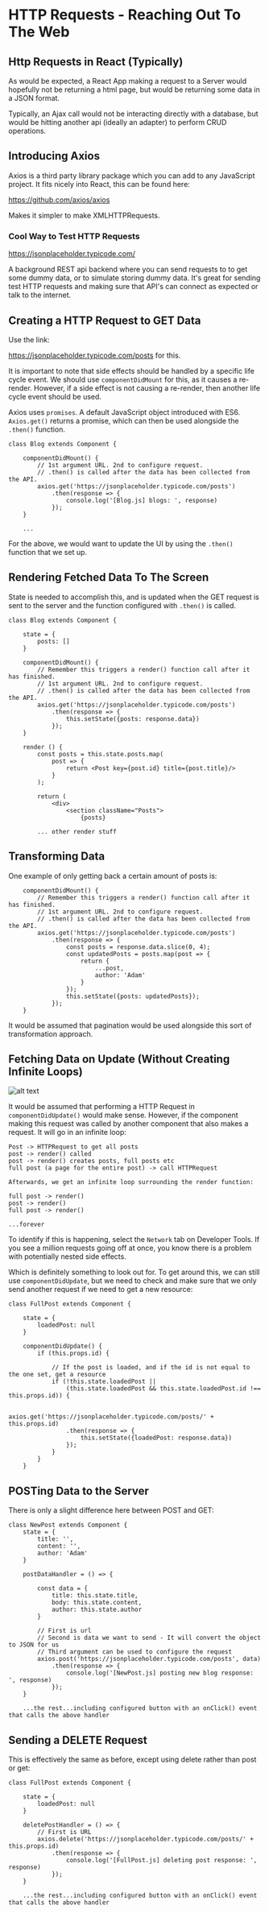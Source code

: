# HTTP Requests - Reaching Out To The Web

## Http Requests in React (Typically)

As would be expected, a React App making a request to a Server would hopefully not be returning a html page, but would be returning some data in a JSON format. 

Typically, an Ajax call would not be interacting directly with a database, but would be hitting another api (ideally an adapter) to perform CRUD operations. 

## Introducing Axios

Axios is a third party library package which you can add to any JavaScript project. It fits nicely into React, this can be found here:

https://github.com/axios/axios

Makes it simpler to make XMLHTTPRequests. 

### Cool Way to Test HTTP Requests

https://jsonplaceholder.typicode.com/

A background REST api backend where you can send requests to to get some dummy data, or to simulate storing dummy data. It's great for sending test HTTP requests and making sure that API's can connect as expected or talk to the internet. 

## Creating a HTTP Request to GET Data

Use the link:

https://jsonplaceholder.typicode.com/posts for this. 

It is important to note that side effects should be handled by a specific life cycle event. We should use `componentDidMount` for this, as it causes a re-render. However, if a side effect is not causing a re-render, then another life cycle event should be used.  

Axios uses `promises`. A default JavaScript object introduced with ES6. `Axios.get()` returns a promise, which can then be used alongside the `.then()` function. 

```
class Blog extends Component {
    
    componentDidMount() {
        // 1st argument URL. 2nd to configure request. 
        // .then() is called after the data has been collected from the API. 
        axios.get('https://jsonplaceholder.typicode.com/posts')
            .then(response => {
                console.log('[Blog.js] blogs: ', response)
            });
    }

    ...
```

For the above, we would want to update the UI by using the `.then()` function that we set up. 

## Rendering Fetched Data To The Screen

State is needed to accomplish this, and is updated when the GET request is sent to the server and the function configured with `.then()` is called. 

```
class Blog extends Component {
    
    state = {
        posts: []
    }

    componentDidMount() {
        // Remember this triggers a render() function call after it has finished.
        // 1st argument URL. 2nd to configure request. 
        // .then() is called after the data has been collected from the API. 
        axios.get('https://jsonplaceholder.typicode.com/posts')
            .then(response => {
                this.setState({posts: response.data})
            });
    }
    
    render () {
        const posts = this.state.posts.map(
            post => {
                return <Post key={post.id} title={post.title}/>
            }
        );

        return (
            <div>
                <section className="Posts">
                    {posts} 

        ... other render stuff
```

## Transforming Data

One example of only getting back a certain amount of posts is:

```
    componentDidMount() {
        // Remember this triggers a render() function call after it has finished.
        // 1st argument URL. 2nd to configure request. 
        // .then() is called after the data has been collected from the API. 
        axios.get('https://jsonplaceholder.typicode.com/posts')
            .then(response => {
                const posts = response.data.slice(0, 4);
                const updatedPosts = posts.map(post => {
                    return {
                        ...post,
                        author: 'Adam'
                    }
                });
                this.setState({posts: updatedPosts});
            });
    }
```

It would be assumed that pagination would be used alongside this sort of transformation approach. 

## Fetching Data on Update (Without Creating Infinite Loops)

![alt text][logo]

[logo]: ./lifecycle_class.PNG "Life Cycle classes"

It would be assumed that performing a HTTP Request in `componentDidUpdate()` would make sense. However, if the component making this request was called by another component that also makes a request. It will go in an infinite loop:

```
Post -> HTTPRequest to get all posts 
post -> render() called
post -> render() creates posts, full posts etc
full post (a page for the entire post) -> call HTTPRequest

Afterwards, we get an infinite loop surrounding the render function:

full post -> render()
post -> render()
full post -> render() 

...forever

```

To identify if this is happening, select the `Network` tab on Developer Tools. If you see a million requests going off at once, you know there is a problem with potentially nested side effects.

Which is definitely something to look out for. To get around this, we can still use `componentDidUpdate`, but we need to check and make sure that we only send another request if we need to get a new resource:

```
class FullPost extends Component {
    
    state = { 
        loadedPost: null
    }

    componentDidUpdate() {
        if (this.props.id) {
            
            // If the post is loaded, and if the id is not equal to the one set, get a resource
            if (!this.state.loadedPost || 
                (this.state.loadedPost && this.state.loadedPost.id !== this.props.id)) {
                    
                axios.get('https://jsonplaceholder.typicode.com/posts/' + this.props.id)
                .then(response => {
                    this.setState({loadedPost: response.data})
                });
            }
        }
    }
```

## POSTing Data to the Server

There is only a slight difference here between POST and GET:

```
class NewPost extends Component {
    state = {
        title: '',
        content: '',
        author: 'Adam'
    }

    postDataHandler = () => {

        const data = {
            title: this.state.title,
            body: this.state.content,
            author: this.state.author
        }

        // First is url
        // Second is data we want to send - It will convert the object to JSON for us
        // Third argument can be used to configure the request
        axios.post('https://jsonplaceholder.typicode.com/posts', data)
            .then(response => {
                console.log('[NewPost.js] posting new blog response: ', response)
            });
    }

    ...the rest...including configured button with an onClick() event that calls the above handler
```

## Sending a DELETE Request

This is effectively the same as before, except using delete rather than post or get:

```
class FullPost extends Component {
    
    state = { 
        loadedPost: null
    }

    deletePostHandler = () => {
        // First is URL
        axios.delete('https://jsonplaceholder.typicode.com/posts/' + this.props.id)
            .then(response => {
                console.log('[FullPost.js] deleting post response: ', response)
            });
    }

    ...the rest...including configured button with an onClick() event that calls the above handler
```

